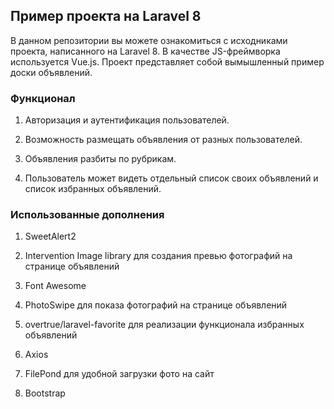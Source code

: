 ## Пример проекта на Laravel 8

В данном репозитории вы можете ознакомиться с исходниками проекта, написанного на Laravel 8. В качестве JS-фреймворка используется Vue.js. Проект представляет собой вымышленный пример доски объявлений.

### Функционал

1. Авторизация и аутентификация пользователей.

2. Возможность размещать объявления от разных пользователей.

3. Объявления разбиты по рубрикам.

4. Пользователь может видеть отдельный список своих объявлений и список избранных объявлений.

### Использованные дополнения

1. SweetAlert2

2. Intervention Image library для создания превью фотографий на странице объявлений

3. Font Awesome

4. PhotoSwipe для показа фотографий на странице объявлений

5. overtrue/laravel-favorite для реализации функционала избранных объявлений

6. Axios

7. FilePond для удобной загрузки фото на сайт

8. Bootstrap